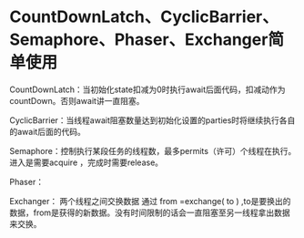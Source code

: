 # CountDownLatch、CyclicBarrier、Semaphore、Phaser、Exchanger简单使用

CountDownLatch：当初始化state扣减为0时执行await后面代码，扣减动作为countDown。否则await讲一直阻塞。



CyclicBarrier：当线程await阻塞数量达到初始化设置的parties时将继续执行各自的await后面的代码。



Semaphore：控制执行某段任务的线程数，最多permits（许可）个线程在执行。进入是需要acquire ，完成时需要release。



Phaser：



Exchanger： 两个线程之间交换数据 通过 from =exchange( to ) ,to是要换出的数据，from是获得的新数据。没有时间限制的话会一直阻塞至另一线程拿出数据来交换。